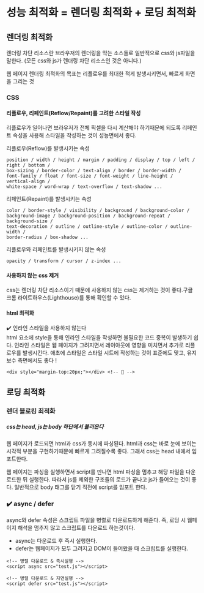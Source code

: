 # 성능 최적화 = 렌더링 최적화 + 로딩 최적화
## 렌더링 최적화
렌더링 차단 리소스란 브라우저의 렌더링을 막는 소스들로 일반적으로 css와 js파일을 말한다. (모든 css와 js가 렌더링 차단 리소스인 것은 아니다.)  

웹 페이지 렌더링 최적화의 목표는 리플로우를 최대한 적게 발생시키면서, 빠르게 화면을 그리는 것
### CSS
#### 리플로우, 리페인트(Reflow/Repaint)를 고려한 스타일 작성
리플로우가 일어나면 브라우저가 전체 픽셀을 다시 계산해야 하기때문에 되도록 리페인트 속성을 사용해 스타일을 작성하는 것이 성능면에서 좋다.

리플로우(Reflow)를 발생시키는 속성
```
position / width / height / margin / padding / display / top / left / right / bottom / 
box-sizing / border-color / text-align / border / border-width / 
font-family / float / font-size / font-weight / line-height / vertical-align / 
white-space / word-wrap / text-overflow / text-shadow ...
````
리페인트(Repaint)를 발생시키는 속성
``````
color / border-style / visibility / background / background-color / 
background-image / background-position / background-repeat / background-size / 
text-decoration / outline / outline-style / outline-color / outline-width / 
border-radius / box-shadow ...
``````
리플로우와 리페인트를 발생시키지 않는 속성
```
opacity / transform / cursor / z-index ...
```
#### 사용하지 않는 css 제거
 css는 렌더링 차단 리소스이기 때문에 사용하지 않는 css는 제거하는 것이 좋다.구글 크롬 라이트하우스(Lighthouse)를 통해 확인할 수 있다.
#### html 최적화
✔️ 인라인 스타일을 사용하지 않는다  
html 요소에 style을 통해 인라인 스타일을 작성하면 불필요한 코드 중복이 발생하기 쉽다.
인라인 스타일은 웹 페이지가 그려지면서 레이아웃에 영향을 미치면서 추가로 리플로우를 발생시킨다.
애초에 스타일은 스타일 시트에 작성하는 것이 표준에도 맞고, 유지보수 측면에서도 좋다 !

```
<div style="margin-top:20px;"></div> <!-- 🔺 -->
```

## 로딩 최적화

### 렌더 블로킹 최적화
##### css는 head, js는 body 하단에서 불러온다
웹 페이지가 로드되면 html과 css가 동시에 파싱된다. html과 css는 바로 눈에 보이는 시각적 부분을 구현하기때문에 빠르게 그려질수록 좋다. 그래서 css는 head 내에서 임포트한다.

웹 페이지는 파싱을 실행하면서 script를 만나면 html 파싱을 멈추고 해당 파일을 다운로드한 뒤 실행한다. 따라서 js를 제외한 구조들의 로드가 끝나고 js가 들어오는 것이 좋다. 일반적으로 body 태그를 닫기 직전에 script를 임포트 한다.

### ✔️ async / defer
async와 defer 속성은 스크립트 파일을 병렬로 다운로드하게 해준다. 즉, 로딩 시 웹페이지 해석을 멈추지 않고 스크립트를 다운로드 하는것이다.
- async는 다운로드 후 즉시 실행한다.
- defer는 웹페이지가 모두 그려지고 DOM이 들어왔을 때 스크립트를 실행한다.

```
<!-- 병렬 다운로드 & 즉시실행 -->
<script async src="test.js"></script>

<!-- 병렬 다운로드 & 지연실행 -->
<script defer src="test.js"></script>
```